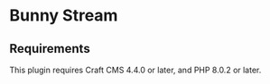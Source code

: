 # Bunny Stream



## Requirements

This plugin requires Craft CMS 4.4.0 or later, and PHP 8.0.2 or later.

